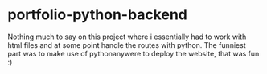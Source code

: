 # portfolio-python-backend

Nothing much to say on this project where i essentially had to work with html files and at some point handle the routes with python. The funniest part was to make use of pythonanywere to deploy the website, that was fun :)
